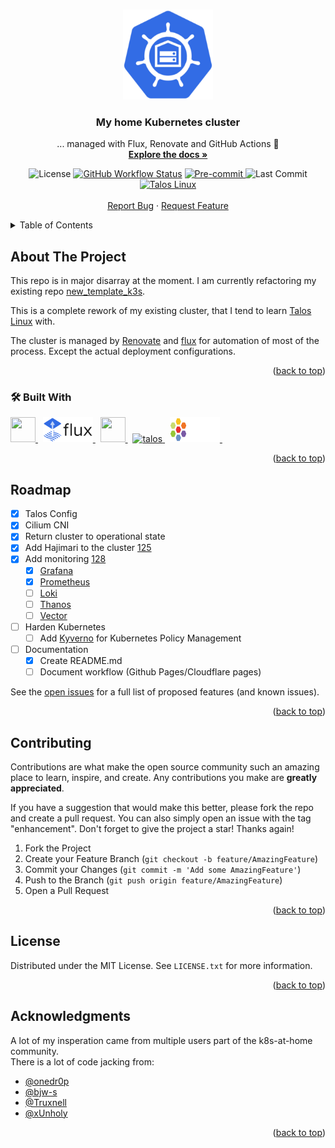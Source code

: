 <!-- markdownlint-disable MD041 -->
<!-- markdownlint-disable MD033 -->

<a name="readme-top"></a>

<!-- PROJECT LOGO -->
<br/>
<div align="center">
  <a href="https://github.com/snoopy82481/home_cluster">
    <img src="https://raw.githubusercontent.com/snoopy82481/home_cluster/main/docs/src/images/logo.png" alt="home_cluster" width="144" height="144">
  </a>

  <h3 align="center">My home Kubernetes cluster</h3>

  <p align="center">
    ... managed with Flux, Renovate and GitHub Actions 🤖
    <br/>
    <a href="https://github.com/snoopy82481/home_cluster"><strong>Explore the docs »</strong></a>
    <br/>
    <!-- PROJECT SHIELDS-->
    <div id="project_shields">
      <img src="https://img.shields.io/github/license/snoopy82481/home_cluster?style=for-the-badge" alt="License" />
      <a href="https://github.com/snoopy82481/home_cluster/actions/workflows/schedule-renovate.yaml"><img src="https://img.shields.io/github/actions/workflow/status/snoopy82481/home_cluster/schedule-renovate.yaml?branch=main&label=&logo=renovatebot&style=for-the-badge&color=blue" alt="GitHub Workflow Status" /></a>
      <a href="https://github.com/pre-commit/pre-commit">
        <img src="https://img.shields.io/badge/pre--commit-enabled-blue?logo=pre-commit&logoColor=white&label&style=for-the-badge" alt="Pre-commit" />
      </a>
      <img src="https://img.shields.io/github/last-commit/snoopy82481/home_cluster/main?style=for-the-badge" alt="Last Commit" />
      <a href="https://www.talos.dev">
        <img src="https://img.shields.io/badge/OS-Talos-informational?style=for-the-badge" alt="Talos Linux" />
      </a>
    </div>
    <br/>
    <a href="https://github.com/snoopy82481/home_cluster/issues/new?template=bug-report.yaml">Report Bug</a>
    ·
    <a href="https://github.com/snoopy82481/home_cluster/issues/new?template=feature-request.yaml">Request Feature</a>
  </p>
</div>

<!-- TABLE OF CONTENTS -->
<details>
  <summary>Table of Contents</summary>
  <ol>
    <li>
      <a href="#about-the-project">About The Project</a>
      <ul>
        <li><a href="#built-with">Built With</a></li>
      </ul>
    </li>
    <!-- <li>
      <a href="#getting-started">Getting Started</a>
      <ul>
        <li><a href="#prerequisites">Prerequisites</a></li>
        <li><a href="#installation">Installation</a></li>
      </ul>
    </li>
    <li><a href="#usage">Usage</a></li> -->
    <li><a href="#roadmap">Roadmap</a></li>
    <li><a href="#contributing">Contributing</a></li>
    <li><a href="#license">License</a></li>
    <!-- <li><a href="#contact">Contact</a></li> -->
    <li><a href="#acknowledgments">Acknowledgments</a></li>
  </ol>
</details>

<!-- ABOUT THE PROJECT -->

## About The Project

This repo is in major disarray at the moment. I am currently refactoring my existing repo [new_template_k3s][old_repo_url].

This is a complete rework of my existing cluster, that I tend to learn [Talos Linux](https://www.talos.dev) with.

The cluster is managed by [Renovate](https://www.mend.io/renovate/) and [flux](https://toolkit.fluxcd.io/) for automation of most of the process. Except the actual deployment configurations.

<p align="right">(<a href="#readme-top">back to top</a>)</p>

### :hammer_and_wrench: Built With

<div id="built_with">
  <a href="https://kubernetes.io">
    <img src="https://cdn.jsdelivr.net/gh/devicons/devicon/icons/kubernetes/kubernetes-plain.svg" width="40" height="40" />
  </a>&nbsp;
  <a href="https://fluxcd.io">
    <img src="docs/src/images/flux-horizontal-color.svg" alt="flux" width="80" height="40" />
  </a>&nbsp;
  <a href="https://code.visualstudio.com">
    <img src="https://cdn.jsdelivr.net/gh/devicons/devicon/icons/vscode/vscode-original.svg" width="40" height="40" />
  </a>&nbsp;
  <a href="https://talos.dev">
    <img src="https://www.talos.dev/images/logo.svg" alt="talos" width="40" height="40" />
  </a>&nbsp;
  <a href="https://cilium.io">
    <img src="docs/src/images/cilium-logo-darkbg-horizontal-color.svg" alt="cilium" width="80" height="40" />
  </a>&nbsp;
</div>

<p align="right">(<a href="#readme-top">back to top</a>)</p>

<!-- GETTING STARTED -->
<!-- ## Getting Started

This is an example of how you may give instructions on setting up your project locally.
To get a local copy up and running follow these simple example steps.

### Prerequisites

This is an example of how to list things you need to use the software and how to install them.

* npm

  ```sh
  npm install npm@latest -g
  ```

### Installation

1. Get a free API Key at [https://example.com](https://example.com)
2. Clone the repo

   ```sh
   git clone https://github.com/snoopy82481/home_cluster.git
   ```

3. Install NPM packages

   ```sh
   npm install
   ```

4. Enter your API in `config.js`

   ```js
   const API_KEY = 'ENTER YOUR API';
   ```

<p align="right">(<a href="#readme-top">back to top</a>)</p> -->

<!-- USAGE EXAMPLES -->
<!-- ## Usage

Use this space to show useful examples of how a project can be used. Additional screenshots, code examples and demos work well in this space. You may also link to more resources.

_For more examples, please refer to the [Documentation](https://example.com)_

<p align="right">(<a href="#readme-top">back to top</a>)</p> -->

<!-- ROADMAP -->

## Roadmap

- [x] Talos Config
- [x] Cilium CNI
- [x] Return cluster to operational state
- [x] Add Hajimari to the cluster [125](https://github.com/snoopy82481/home_cluster/issues/125)
- [x] Add monitoring [128](https://github.com/snoopy82481/home_cluster/issues/128)
  - [x] [Grafana](https://grafana.com)
  - [x] [Prometheus](https://grafana.com/oss/prometheus/)
  - [ ] [Loki](https://grafana.com/oss/loki/)
  - [ ] [Thanos](https://thanos.io)
  - [ ] [Vector](https://vector.dev)
- [ ] Harden Kubernetes
  - [ ] Add [Kyverno](https://kyverno.io) for Kubernetes Policy Management
- [ ] Documentation
  - [x] Create README.md
  - [ ] Document workflow (Github Pages/Cloudflare pages)

See the [open issues](https://github.com/snoopy82481/home_cluster/issues) for a full list of proposed features (and known issues).

<p align="right">(<a href="#readme-top">back to top</a>)</p>

<!-- CONTRIBUTING -->

## Contributing

Contributions are what make the open source community such an amazing place to learn, inspire, and create. Any contributions you make are **greatly appreciated**.

If you have a suggestion that would make this better, please fork the repo and create a pull request. You can also simply open an issue with the tag "enhancement".
Don't forget to give the project a star! Thanks again!

1. Fork the Project
2. Create your Feature Branch (`git checkout -b feature/AmazingFeature`)
3. Commit your Changes (`git commit -m 'Add some AmazingFeature'`)
4. Push to the Branch (`git push origin feature/AmazingFeature`)
5. Open a Pull Request

<p align="right">(<a href="#readme-top">back to top</a>)</p>

<!-- LICENSE -->

## License

Distributed under the MIT License. See `LICENSE.txt` for more information.

<p align="right">(<a href="#readme-top">back to top</a>)</p>

<!-- CONTACT -->
<!-- ## Contact

Your Name - email@email_client.com

Project Link: [https://github.com/snoopy82481/home_cluster](https://github.com/snoopy82481/home_cluster)

<p align="right">(<a href="#readme-top">back to top</a>)</p> -->

<!-- ACKNOWLEDGMENTS -->

## Acknowledgments

A lot of my insperation came from multiple users part of the k8s-at-home community.<br/>
There is a lot of code jacking from:

- [@onedr0p](https://github.com/onedr0p)
- [@bjw-s](https://github.com/bjw-s)
- [@Truxnell](https://github.com/Truxnell)
- [@xUnholy](https://github.com/xUnholy)

<p align="right">(<a href="#readme-top">back to top</a>)</p>

<!-- MARKDOWN LINKS & IMAGES -->

[license-shield]: https://img.shields.io/github/license/snoopy82481/home_cluster?style=for-the-badge
[license-url]: https://github.com/snoopy82481/home_cluster/blob/main/LICENSE
[workflow-shield]: https://img.shields.io/github/workflow/status/snoopy82481/home_cluster/schedule-renovate.yaml?color=informational&label=%20&logo=renovatebot&style=for-the-badge
[pre-commit-shield]: https://img.shields.io/badge/pre--commit-enabled-blue?logo=pre-commit&logoColor=white&label&style=for-the-badge
[pre-comit-url]: https://github.com/pre-commit/pre-commit
[last-commit-shield]: https://img.shields.io/github/last-commit/snoopy82481/home_cluster/master?style=for-the-badge
[os-sheild]: https://img.shields.io/badge/OS-Talos-informational?style=for-the-badge
[os-url]: https://talos.dev
[old_repo_url]: https://github.com/snoopy82481/new_template_k3s
[kubernetes_shield]: https://img.shields.io/badge/kubernetes-4A4A55?style=for-the-badge&logo=kubernetes&logoColor=white
[kubernetes_url]: https://kubernetes.io
[renovatebot_shield]: https://img.shields.io/badge/Renovatebot-4A4A55?style=for-the-badge&logo=renovatebot&logoColor=white
[renovatebot_url]: https://www.whitesourcesoftware.com/free-developer-tools/renovate/
[flux_shield]: https://img.shields.io/badge/Flux-4A4A55?style=for-the-badge&logo=flux&logoColor=white
[flux_url]: https://fluxcd.io
[talos_shield]: https://img.shields.io/badge/Talos-4A4A55?style=for-the-badge
[talos_url]: https://www.talos.dev
